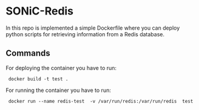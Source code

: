 # SONiC-Redis
In this repo is implemented a simple Dockerfile where you can deploy python scripts for retrieving information from a Redis database.

## Commands

For deploying the container you have to run:

     docker build -t test .
     
For running the container you have to run:
     
     docker run --name redis-test  -v /var/run/redis:/var/run/redis  test 
